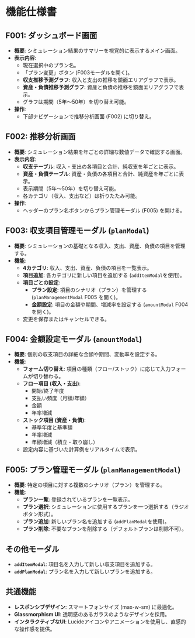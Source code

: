 # 機能仕様書

## F001: ダッシュボード画面
- **概要**: シミュレーション結果のサマリーを視覚的に表示するメイン画面。
- **表示内容**:
  - 現在選択中のプラン名。
  - 「プラン変更」ボタン (F003モーダルを開く)。
  - **収支推移予測グラフ**: 収入と支出の推移を鏡面エリアグラフで表示。
  - **資産・負債推移予測グラフ**: 資産と負債の推移を鏡面エリアグラフで表示。
  - グラフは期間（5年〜50年）を切り替え可能。
- **操作**:
  - 下部ナビゲーションで推移分析画面 (F002) に切り替え。

## F002: 推移分析画面
- **概要**: シミュレーション結果を年ごとの詳細な数値データで確認する画面。
- **表示内容**:
  - **収支テーブル**: 収入・支出の各項目と合計、純収支を年ごとに表示。
  - **資産・負債テーブル**: 資産・負債の各項目と合計、純資産を年ごとに表示。
  - 表示期間（5年〜50年）を切り替え可能。
  - 各カテゴリ（収入、支出など）は折りたたみ可能。
- **操作**:
  - ヘッダーのプラン名ボタンからプラン管理モーダル (F005) を開ける。

## F003: 収支項目管理モーダル (`planModal`)
- **概要**: シミュレーションの基礎となる収入、支出、資産、負債の項目を管理する。
- **機能**:
  - **4カテゴリ**: 収入、支出、資産、負債の項目を一覧表示。
  - **項目追加**: 各カテゴリに新しい項目を追加する (`addItemModal`を使用)。
  - **項目ごとの設定**: 
    - **プラン設定**: 項目のシナリオ（プラン）を管理する (`planManagementModal` F005 を開く)。
    - **金額設定**: 項目の金額や期間、増減率を設定する (`amountModal` F004 を開く)。
  - 変更を保存またはキャンセルできる。

## F004: 金額設定モーダル (`amountModal`)
- **概要**: 個別の収支項目の詳細な金額や期間、変動率を設定する。
- **機能**:
  - **フォーム切り替え**: 項目の種類（フロー/ストック）に応じて入力フォームが切り替わる。
  - **フロー項目 (収入・支出)**:
    - 開始/終了年度
    - 支払い頻度（月額/年額）
    - 金額
    - 年率増減
  - **ストック項目 (資産・負債)**:
    - 基準年度と基準額
    - 年率増減
    - 年額増減（積立・取り崩し）
  - 設定内容に基づいた計算例をリアルタイムで表示。

## F005: プラン管理モーダル (`planManagementModal`)
- **概要**: 特定の項目に対する複数のシナリオ（プラン）を管理する。
- **機能**:
  - **プラン一覧**: 登録されているプランを一覧表示。
  - **プラン選択**: シミュレーションに使用するプランを一つ選択する（ラジオボタン形式）。
  - **プラン追加**: 新しいプラン名を追加する (`addPlanModal`を使用)。
  - **プラン削除**: 不要なプランを削除する（デフォルトプランは削除不可）。

## その他モーダル
- **`addItemModal`**: 項目名を入力して新しい収支項目を追加する。
- **`addPlanModal`**: プラン名を入力して新しいプランを追加する。

## 共通機能
- **レスポンシブデザイン**: スマートフォンサイズ (max-w-sm) に最適化。
- **Glassmorphism UI**: 透明感のあるガラスのようなデザインを採用。
- **インタラクティブなUI**: Lucideアイコンやアニメーションを使用し、直感的な操作感を提供。
